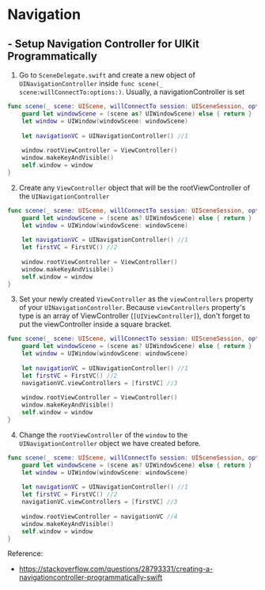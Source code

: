 #  Navigation

## - Setup Navigation Controller for UIKit Programmatically
1. Go to `SceneDelegate.swift` and create a new object of `UINavigationController` inside `func scene(_ scene:willConnectTo:options:)`. Usually, a navigationController is set 
```swift
func scene(_ scene: UIScene, willConnectTo session: UISceneSession, options connectionOptions: UIScene.ConnectionOptions) {
    guard let windowScene = (scene as? UIWindowScene) else { return }
    let window = UIWindow(windowScene: windowScene)
    
    let navigationVC = UINavigationController() //1
    
    window.rootViewController = ViewController()
    window.makeKeyAndVisible()
    self.window = window
}
```
2. Create any `ViewController` object that will be the rootViewController of the `UINavigationController`
```swift
func scene(_ scene: UIScene, willConnectTo session: UISceneSession, options connectionOptions: UIScene.ConnectionOptions) {
    guard let windowScene = (scene as? UIWindowScene) else { return }
    let window = UIWindow(windowScene: windowScene)
    
    let navigationVC = UINavigationController() //1
    let firstVC = FirstVC() //2
    
    window.rootViewController = ViewController()
    window.makeKeyAndVisible()
    self.window = window
}
```
3. Set your newly created `ViewController` as the `viewControllers` property of your `UINavigationController`. Because `viewControllers` property's type is an array of ViewController (`[UIViewController]`), don't forget to put the viewController inside a square bracket.
```swift
func scene(_ scene: UIScene, willConnectTo session: UISceneSession, options connectionOptions: UIScene.ConnectionOptions) {
    guard let windowScene = (scene as? UIWindowScene) else { return }
    let window = UIWindow(windowScene: windowScene)
    
    let navigationVC = UINavigationController() //1
    let firstVC = FirstVC() //2
    navigationVC.viewControllers = [firstVC] //3
    
    window.rootViewController = ViewController()
    window.makeKeyAndVisible()
    self.window = window
}
```
4. Change the `rootViewController` of the `window` to the `UINavigationController` object we have created before.
```swift
func scene(_ scene: UIScene, willConnectTo session: UISceneSession, options connectionOptions: UIScene.ConnectionOptions) {
    guard let windowScene = (scene as? UIWindowScene) else { return }
    let window = UIWindow(windowScene: windowScene)
    
    let navigationVC = UINavigationController() //1
    let firstVC = FirstVC() //2
    navigationVC.viewControllers = [firstVC] //3
    
    window.rootViewController = navigationVC //4
    window.makeKeyAndVisible()
    self.window = window
}
```

Reference:
- https://stackoverflow.com/questions/28793331/creating-a-navigationcontroller-programmatically-swift
